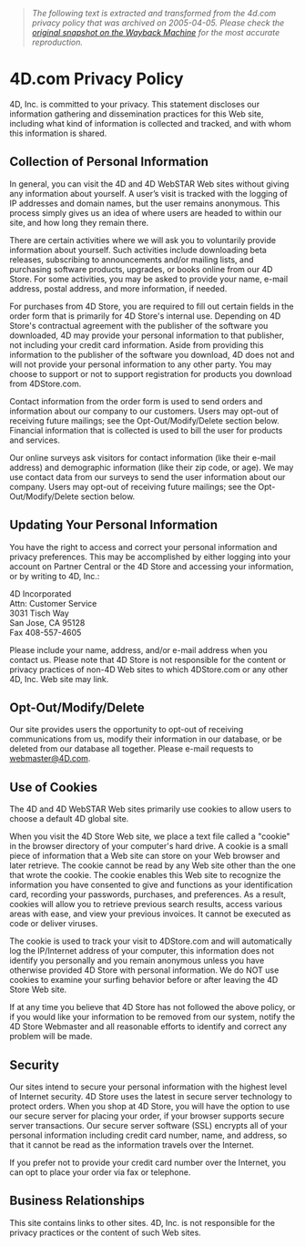 > *The following text is extracted and transformed from the 4d.com privacy policy that was archived on 2005-04-05. Please check the [original snapshot on the Wayback Machine](https://web.archive.org/web/20050405212129id_/http%3A//www.4d.com/privacy.html) for the most accurate reproduction.*

# 4D.com Privacy Policy

4D, Inc. is committed to your privacy. This statement discloses our information gathering and dissemination practices for this Web site, including what kind of information is collected and tracked, and with whom this information is shared.

## Collection of Personal Information

In general, you can visit the 4D and 4D WebSTAR Web sites without giving any information about yourself. A user’s visit is tracked with the logging of IP addresses and domain names, but the user remains anonymous. This process simply gives us an idea of where users are headed to within our site, and how long they remain there.

There are certain activities where we will ask you to voluntarily provide information about yourself. Such activities include downloading beta releases, subscribing to announcements and/or mailing lists, and purchasing software products, upgrades, or books online from our 4D Store. For some activities, you may be asked to provide your name, e-mail address, postal address, and more information, if needed.

For purchases from 4D Store, you are required to fill out certain fields in the order form that is primarily for 4D Store's internal use. Depending on 4D Store's contractual agreement with the publisher of the software you downloaded, 4D may provide your personal information to that publisher, not including your credit card information. Aside from providing this information to the publisher of the software you download, 4D does not and will not provide your personal information to any other party. You may choose to support or not to support registration for products you download from 4DStore.com.

Contact information from the order form is used to send orders and information about our company to our customers. Users may opt-out of receiving future mailings; see the Opt-Out/Modify/Delete section below. Financial information that is collected is used to bill the user for products and services.

Our online surveys ask visitors for contact information (like their e-mail address) and demographic information (like their zip code, or age). We may use contact data from our surveys to send the user information about our company. Users may opt-out of receiving future mailings; see the Opt-Out/Modify/Delete section below.

## Updating Your Personal Information

You have the right to access and correct your personal information and privacy preferences. This may be accomplished by either logging into your account on Partner Central or the 4D Store and accessing your information, or by writing to 4D, Inc.:

4D Incorporated  
Attn: Customer Service  
3031 Tisch Way  
San Jose, CA 95128  
Fax 408-557-4605

Please include your name, address, and/or e-mail address when you contact us. Please note that 4D Store is not responsible for the content or privacy practices of non-4D Web sites to which 4DStore.com or any other 4D, Inc. Web site may link.

## Opt-Out/Modify/Delete

Our site provides users the opportunity to opt-out of receiving communications from us, modify their information in our database, or be deleted from our database all together. Please e-mail requests to webmaster@4D.com.

## Use of Cookies

The 4D and 4D WebSTAR Web sites primarily use cookies to allow users to choose a default 4D global site.

When you visit the 4D Store Web site, we place a text file called a "cookie" in the browser directory of your computer's hard drive. A cookie is a small piece of information that a Web site can store on your Web browser and later retrieve. The cookie cannot be read by any Web site other than the one that wrote the cookie. The cookie enables this Web site to recognize the information you have consented to give and functions as your identification card, recording your passwords, purchases, and preferences. As a result, cookies will allow you to retrieve previous search results, access various areas with ease, and view your previous invoices. It cannot be executed as code or deliver viruses.

The cookie is used to track your visit to 4DStore.com and will automatically log the IP/Internet address of your computer, this information does not identify you personally and you remain anonymous unless you have otherwise provided 4D Store with personal information. We do NOT use cookies to examine your surfing behavior before or after leaving the 4D Store Web site.

If at any time you believe that 4D Store has not followed the above policy, or if you would like your information to be removed from our system, notify the 4D Store Webmaster and all reasonable efforts to identify and correct any problem will be made.

## Security

Our sites intend to secure your personal information with the highest level of Internet security. 4D Store uses the latest in secure server technology to protect orders. When you shop at 4D Store, you will have the option to use our secure server for placing your order, if your browser supports secure server transactions. Our secure server software (SSL) encrypts all of your personal information including credit card number, name, and address, so that it cannot be read as the information travels over the Internet.

If you prefer not to provide your credit card number over the Internet, you can opt to place your order via fax or telephone.

## Business Relationships

This site contains links to other sites. 4D, Inc. is not responsible for the privacy practices or the content of such Web sites.
